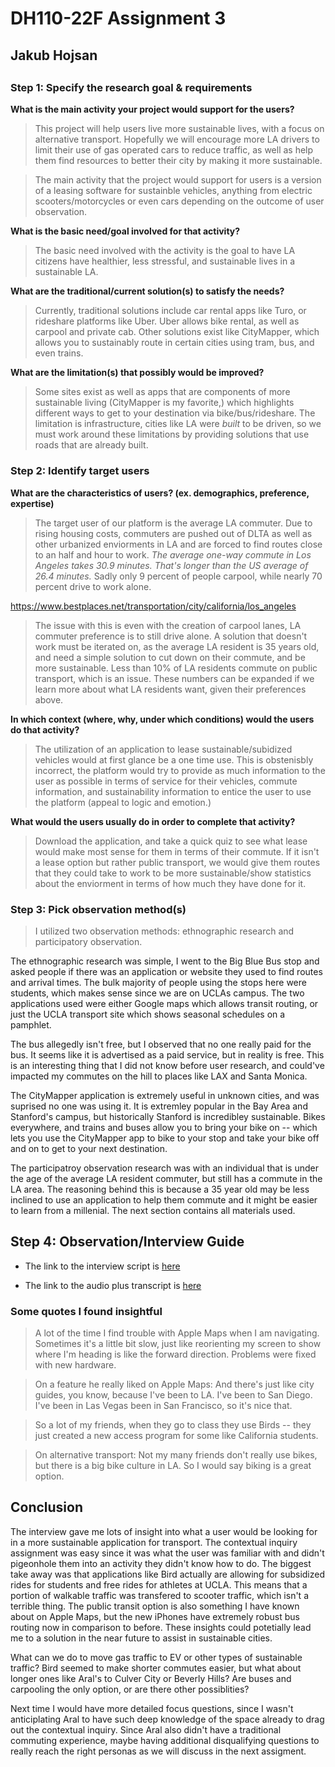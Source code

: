 # DH110-22F Assignment 3
## Jakub Hojsan

##

### Step 1: Specify the research goal & requirements

**What is the main activity your project would support for the users?**
>This project will help users live more sustainable lives, with a focus on alternative transport. Hopefully we will encourage more LA drivers to limit their use of gas operated cars to reduce traffic, as well as help them find resources to better their city by making it more sustainable.

>The main activity that the project would support for users is a version of a leasing software for sustainble vehicles, anything from electric scooters/motorcycles or even cars depending on the outcome of user observation.  

**What is the basic need/goal involved for that activity?**
>The basic need involved with the activity is the goal to have LA citizens have healthier, less stressful, and sustainable lives in a sustainable LA.

**What are the traditional/current solution(s) to satisfy the needs?**
>Currently, traditional solutions include car rental apps like Turo, or rideshare platforms like Uber. Uber allows bike rental, as well as carpool and private cab. Other solutions exist like CityMapper, which allows you to sustainably route in certain cities using tram, bus, and even trains.

**What are the limitation(s) that possibly would be improved?**
>Some sites exist as well as apps that are components of more sustainable living (CityMapper is my favorite,) which highlights different ways to get to your destination via bike/bus/rideshare. The limitation is infrastructure, cities like LA were _built_ to be driven, so we must work around these limitations by providing solutions that use roads that are already built.

### Step 2: Identify target users

**What are the characteristics of users? (ex. demographics, preference, expertise)**
>The target user of our platform is the average LA commuter. Due to rising housing costs, commuters are pushed out of DLTA as well as other urbanized enviorments in LA and are forced to find routes close to an half and hour to work. _The average one-way commute in Los Angeles takes 30.9 minutes. That's longer than the US average of 26.4 minutes._ Sadly only 9 percent of people carpool, while nearly 70 percent drive to work alone. 

https://www.bestplaces.net/transportation/city/california/los_angeles

>The issue with this is even with the creation of carpool lanes, LA commuter preference is to still drive alone. A solution that doesn't work must be iterated on, as the average LA resident is 35 years old, and need a simple solution to cut down on their commute, and be more sustainable. Less than 10% of LA residents commute on public transport, which is an issue. These numbers can be expanded if we learn more about what LA residents want, given their preferences above.

**In which context (where, why, under which conditions) would the users do that activity?**
>The utilization of an application to lease sustainable/subidized vehicles would at first glance be a one time use. This is obstenisbly incorrect, the platform would try to provide as much information to the user as possible in terms of service for their vehicles, commute information, and sustainability information to entice the user to use the platform (appeal to logic and emotion.)

**What would the users usually do in order to complete that activity?**
>Download the application, and take a quick quiz to see what lease would make most sense for them in terms of their commute. If it isn't a lease option but rather public transport, we would give them routes that they could take to work to be more sustainable/show statistics about the enviorment in terms of how much they have done for it.

### Step 3: Pick observation method(s)

> I utilized two observation methods: ethnographic research and participatory observation. 

The ethnographic research was simple, I went to the Big Blue Bus stop and asked people if there was an application or website they used to find routes and arrival times. The bulk majority of people using the stops here were students, which makes sense since we are on UCLAs campus. The two applications used were either Google maps which allows transit routing, or just the UCLA transport site which shows seasonal schedules on a pamphlet. 

The bus allegedly isn't free, but I observed that no one really paid for the bus. It seems like it is advertised as a paid service, but in reality is free. This is an interesting thing that I did not know before user research, and could've impacted my commutes on the hill to places like LAX and Santa Monica.

The CityMapper application is extremely useful in unknown cities, and was suprised no one was using it. It is extremley popular in the Bay Area and Stanford's campus, but historically Stanford is incredibley sustainable. Bikes everywhere, and trains and buses allow you to bring your bike on -- which lets you use the CityMapper app to bike to your stop and take your bike off and on to get to your next destination.

The participatroy observation research was with an individual that is under the age of the average LA resident commuter, but still has a commute in the LA area. The reasoning behind this is because a 35 year old may be less inclined to use an application to help them commute and it might be easier to learn from a millenial. The next section contains all materials used.

## Step 4: Observation/Interview Guide

* The link to the interview script is [here](https://docs.google.com/document/d/1dNRMfTQ4Srvn68zKgnNaFnTWOJRM2RKJIeNZUZnHOLU/edit?usp=sharing)

* The link to the audio plus transcript is [here](https://drive.google.com/drive/folders/1WDGiJLoylm6Ky-nhvs65lyxGTV2z3zgy?usp=sharing)

### Some quotes I found insightful

> A lot of the time I find trouble with Apple Maps when I am navigating. Sometimes it's a little bit slow, just like reorienting my screen to show  where I'm heading is like the forward direction. Problems were fixed with new hardware.


> On a feature he really liked on Apple Maps: And there's just like city guides, you know, because I've been to LA. I've been to San Diego. I've been in Las Vegas been in San Francisco, so it's nice that.


> So a lot of my friends, when they go to class they use Birds -- they just created a new access program for some like California students.


> On alternative transport: Not my many friends don't really use bikes, but there is a big bike culture in LA. So I would say biking is a great option. 

## Conclusion

The interview gave me lots of insight into what a user would be looking for in a more sustainable application for transport. The contextual inquiry assignment was easy since it was what the user was familiar with and didn't pigeonhole them into an activity they didn't know how to do. The biggest take away was that applications like Bird actually are allowing for subsidized rides for students and free rides for athletes at UCLA. This means that a portion of walkable traffic was transfered to scooter traffic, which isn't a terrible thing. The public transit option is also something I have known about on Apple Maps, but the new iPhones have extremely robust bus routing now in comparison to before. These insights could potetially lead me to a solution in the near future to assist in sustainable cities. 

What can we do to move gas traffic to EV or other types of sustainable traffic? Bird seemed to make shorter commutes easier, but what about longer ones like Aral's to Culver City or Beverly Hills? Are buses and carpooling the only option, or are there other possiblities?

Next time I would have more detailed focus questions, since I wasn't anticiplating Aral to have such deep knowledge of the space already to drag out the contextual inquiry. Since Aral also didn't have a traditional commuting experience, maybe having additional disqualifying questions to really reach the right personas as we will discuss in the next assigment.
